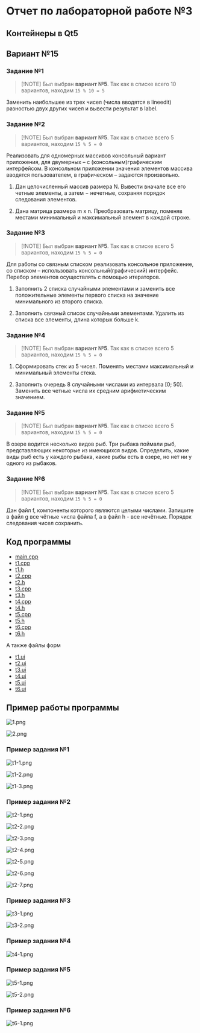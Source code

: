 # Отчет по лабораторной работе №3

## Контейнеры в Qt5

## Вариант №15

### Задание №1

> \[!NOTE]
> Был выбран **вариант №5**. Так как в списке всего 10 вариантов,
> находим `15 % 10 = 5`

Заменить наибольшее из трех чисел (числа вводятся в lineedit)
разностью двух других чисел и вывести результат в label.

### Задание №2

> \[!NOTE]
> Был выбран **вариант №5**. Так как в списке всего 5 вариантов,
> находим `15 % 5 = 0`

Реализовать для одномерных массивов консольный вариант приложения,
для двумерных – с (консольным)графическим интерфейсом.
В консольном приложении значения элементов массива вводятся пользователем,
в графическом – задаются произвольно.

1. Дан целочисленный массив размера N. Вывести вначале все его четные элементы,
а затем − нечетные, сохраняя порядок следования элементов.

2. Дана матрица размера m x n. Преобразовать матрицу, поменяв местами
минимальный и максимальный элемент в каждой строке.

### Задание №3

> \[!NOTE]
> Был выбран **вариант №5**. Так как в списке всего 5 вариантов,
> находим `15 % 5 = 0`

Для работы со связным списком реализовать консольное приложение, со списком –
использовать консольный(графический) интерфейс. Перебор элементов осуществлять с
помощью итераторов.

1. Заполнить 2 списка случайными элементами и заменить все положительные
элементы первого списка на значение минимального из второго списка.

2. Заполнить связный список случайными элементами. Удалить из списка все
элементы, длина которых больше k.

### Задание №4

> \[!NOTE]
> Был выбран **вариант №5**. Так как в списке всего 5 вариантов,
> находим `15 % 5 = 0`

1. Сформировать стек из 5 чисел. Поменять местами максимальный и минимальный
элементы стека.

2. Заполнить очередь 8 случайными числами из интервала \[0; 50]. Заменить все
четные числа их средним арифметическим значением.

### Задание №5

> \[!NOTE]
> Был выбран **вариант №5**. Так как в списке всего 5 вариантов,
> находим `15 % 5 = 0`

В озере водится несколько видов рыб. Три рыбака поймали рыб, представляющих
некоторые из имеющихся видов. Определить, какие виды рыб есть у каждого рыбака,
какие рыбы есть в озере, но нет ни у одного из рыбаков.

### Задание №6

> \[!NOTE]
> Был выбран **вариант №5**. Так как в списке всего 5 вариантов,
> находим `15 % 5 = 0`

Дан файл f, компоненты которого являются целыми числами. Запишите в файл g все
чётные числа файла f, а в файл h - все нечётные. Порядок следования чисел сохранить.

## Код программы

* [main.cpp](./src/main.cpp)
* [t1.cpp](./src/t1.cpp)
* [t1.h](./src/t1.h)
* [t2.cpp](./src/t2.cpp)
* [t2.h](./src/t2.h)
* [t3.cpp](./src/t3.cpp)
* [t3.h](./src/t3.h)
* [t4.cpp](./src/t4.cpp)
* [t4.h](./src/t4.h)
* [t5.cpp](./src/t5.cpp)
* [t5.h](./src/t5.h)
* [t6.cpp](./src/t6.cpp)
* [t6.h](./src/t6.h)

А также файлы форм

* [t1.ui](./src/t1.ui)
* [t2.ui](./src/t2.ui)
* [t3.ui](./src/t3.ui)
* [t4.ui](./src/t4.ui)
* [t5.ui](./src/t5.ui)
* [t6.ui](./src/t6.ui)

## Пример работы программы

![1.png](./readme_imgs/1.png)

![2.png](./readme_imgs/2.png)

### Пример задания №1

![t1-1.png](./readme_imgs/t1-1.png)

![t1-2.png](./readme_imgs/t1-2.png)

![t1-3.png](./readme_imgs/t1-3.png)

### Пример задания №2

![t2-1.png](./readme_imgs/t2-1.png)

![t2-2.png](./readme_imgs/t2-2.png)

![t2-3.png](./readme_imgs/t2-3.png)

![t2-4.png](./readme_imgs/t2-4.png)

![t2-5.png](./readme_imgs/t2-5.png)

![t2-6.png](./readme_imgs/t2-6.png)

![t2-7.png](./readme_imgs/t2-7.png)

### Пример задания №3

![t3-1.png](./readme_imgs/t3-1.png)

![t3-2.png](./readme_imgs/t3-2.png)

### Пример задания №4

![t4-1.png](./readme_imgs/t4-1.png)

### Пример задания №5

![t5-1.png](./readme_imgs/t5-1.png)

![t5-2.png](./readme_imgs/t5-2.png)

### Пример задания №6

![t6-1.png](./readme_imgs/t6-1.png)
